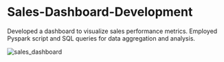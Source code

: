 # Sales-Dashboard-Development
Developed a dashboard to visualize sales performance metrics.  Employed Pyspark script and SQL queries for data aggregation and analysis.

![sales_dashboard](https://github.com/user-attachments/assets/dba794ad-37d4-40d4-a207-6546c1dcd5ee)
